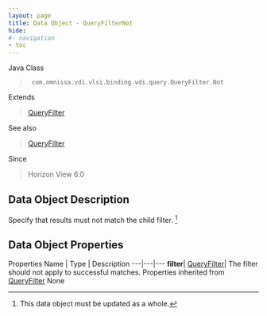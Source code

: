 ```yaml
---
layout: page
title: Data Object - QueryFilterNot
hide:
#- navigation
- toc
---
```






Java Class
> ` com.omnissa.vdi.vlsi.binding.vdi.query.QueryFilter.Not`

Extends
> [QueryFilter](vdi.query.QueryFilter.Filter.md)

See also
> [QueryFilter](vdi.query.QueryFilter.Filter.md)

Since
> Horizon View 6.0


## Data Object Description

Specify that results must not match the child filter.
 [^167]



## Data Object Properties
Properties
Name |  Type |  Description
---|---|---
**filter**| [QueryFilter](vdi.query.QueryFilter.Filter.md)|  The filter should not apply to successful matches.
Properties inherited from [QueryFilter](vdi.query.QueryFilter.Filter.md)
None


 


[^167]: This data object must be updated as a whole.
